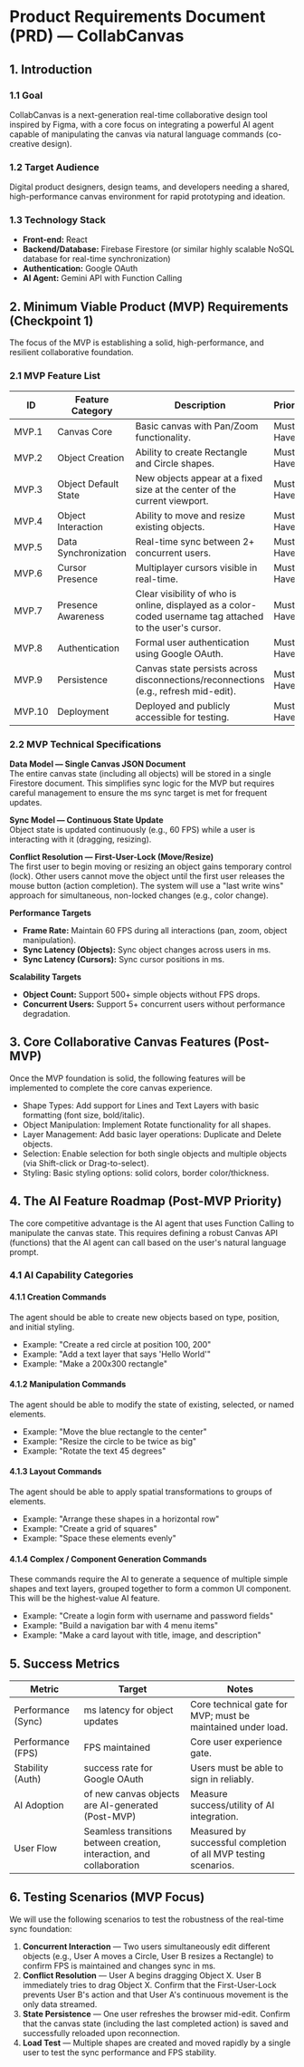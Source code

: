 # Product Requirements Document (PRD) — CollabCanvas

## 1. Introduction

### 1.1 Goal
CollabCanvas is a next-generation real-time collaborative design tool inspired by Figma, with a core focus on integrating a powerful AI agent capable of manipulating the canvas via natural language commands (co-creative design).

### 1.2 Target Audience
Digital product designers, design teams, and developers needing a shared, high-performance canvas environment for rapid prototyping and ideation.

### 1.3 Technology Stack
- **Front-end:** React  
- **Backend/Database:** Firebase Firestore (or similar highly scalable NoSQL database for real-time synchronization)  
- **Authentication:** Google OAuth  
- **AI Agent:** Gemini API with Function Calling

## 2. Minimum Viable Product (MVP) Requirements (Checkpoint 1)
The focus of the MVP is establishing a solid, high-performance, and resilient collaborative foundation.

### 2.1 MVP Feature List
| ID    | Feature Category        | Description                                                           | Priority |
|-------|-------------------------|------------------------------------------------------------------------|----------|
| MVP.1 | Canvas Core             | Basic canvas with Pan/Zoom functionality.                              | Must Have |
| MVP.2 | Object Creation         | Ability to create Rectangle and Circle shapes.                         | Must Have |
| MVP.3 | Object Default State    | New objects appear at a fixed size at the center of the current viewport. | Must Have |
| MVP.4 | Object Interaction      | Ability to move and resize existing objects.                           | Must Have |
| MVP.5 | Data Synchronization    | Real-time sync between 2+ concurrent users.                            | Must Have |
| MVP.6 | Cursor Presence         | Multiplayer cursors visible in real-time.                              | Must Have |
| MVP.7 | Presence Awareness      | Clear visibility of who is online, displayed as a color-coded username tag attached to the user's cursor. | Must Have |
| MVP.8 | Authentication          | Formal user authentication using Google OAuth.                         | Must Have |
| MVP.9 | Persistence             | Canvas state persists across disconnections/reconnections (e.g., refresh mid-edit). | Must Have |
| MVP.10| Deployment              | Deployed and publicly accessible for testing.                          | Must Have |

### 2.2 MVP Technical Specifications

**Data Model — Single Canvas JSON Document**  
The entire canvas state (including all objects) will be stored in a single Firestore document. This simplifies sync logic for the MVP but requires careful management to ensure the ms sync target is met for frequent updates.

**Sync Model — Continuous State Update**  
Object state is updated continuously (e.g., 60 FPS) while a user is interacting with it (dragging, resizing).

**Conflict Resolution — First-User-Lock (Move/Resize)**  
The first user to begin moving or resizing an object gains temporary control (lock). Other users cannot move the object until the first user releases the mouse button (action completion). The system will use a "last write wins" approach for simultaneous, non-locked changes (e.g., color change).

**Performance Targets**  
- **Frame Rate:** Maintain 60 FPS during all interactions (pan, zoom, object manipulation).  
- **Sync Latency (Objects):** Sync object changes across users in ms.  
- **Sync Latency (Cursors):** Sync cursor positions in ms.

**Scalability Targets**  
- **Object Count:** Support 500+ simple objects without FPS drops.  
- **Concurrent Users:** Support 5+ concurrent users without performance degradation.

## 3. Core Collaborative Canvas Features (Post-MVP)
Once the MVP foundation is solid, the following features will be implemented to complete the core canvas experience.
- Shape Types: Add support for Lines and Text Layers with basic formatting (font size, bold/italic).
- Object Manipulation: Implement Rotate functionality for all shapes.
- Layer Management: Add basic layer operations: Duplicate and Delete objects.
- Selection: Enable selection for both single objects and multiple objects (via Shift-click or Drag-to-select).
- Styling: Basic styling options: solid colors, border color/thickness.

## 4. The AI Feature Roadmap (Post-MVP Priority)
The core competitive advantage is the AI agent that uses Function Calling to manipulate the canvas state. This requires defining a robust Canvas API (functions) that the AI agent can call based on the user's natural language prompt.

### 4.1 AI Capability Categories
#### 4.1.1 Creation Commands
The agent should be able to create new objects based on type, position, and initial styling.
- Example: "Create a red circle at position 100, 200"
- Example: "Add a text layer that says 'Hello World'"
- Example: "Make a 200x300 rectangle"

#### 4.1.2 Manipulation Commands
The agent should be able to modify the state of existing, selected, or named elements.
- Example: "Move the blue rectangle to the center"
- Example: "Resize the circle to be twice as big"
- Example: "Rotate the text 45 degrees"

#### 4.1.3 Layout Commands
The agent should be able to apply spatial transformations to groups of elements.
- Example: "Arrange these shapes in a horizontal row"
- Example: "Create a grid of squares"
- Example: "Space these elements evenly"

#### 4.1.4 Complex / Component Generation Commands
These commands require the AI to generate a sequence of multiple simple shapes and text layers, grouped together to form a common UI component. This will be the highest-value AI feature.
- Example: "Create a login form with username and password fields"
- Example: "Build a navigation bar with 4 menu items"
- Example: "Make a card layout with title, image, and description"

## 5. Success Metrics
| Metric                | Target | Notes |
|----------------------|--------|-------|
| Performance (Sync)   | ms latency for object updates | Core technical gate for MVP; must be maintained under load. |
| Performance (FPS)    |  FPS maintained | Core user experience gate. |
| Stability (Auth)     |  success rate for Google OAuth | Users must be able to sign in reliably. |
| AI Adoption          |  of new canvas objects are AI-generated (Post-MVP) | Measure success/utility of AI integration. |
| User Flow            | Seamless transitions between creation, interaction, and collaboration | Measured by successful completion of all MVP testing scenarios. |

## 6. Testing Scenarios (MVP Focus)
We will use the following scenarios to test the robustness of the real-time sync foundation:

1. **Concurrent Interaction** — Two users simultaneously edit different objects (e.g., User A moves a Circle, User B resizes a Rectangle) to confirm FPS is maintained and changes sync in ms.  
2. **Conflict Resolution** — User A begins dragging Object X. User B immediately tries to drag Object X. Confirm that the First-User-Lock prevents User B's action and that User A's continuous movement is the only data streamed.  
3. **State Persistence** — One user refreshes the browser mid-edit. Confirm that the canvas state (including the last completed action) is saved and successfully reloaded upon reconnection.  
4. **Load Test** — Multiple shapes are created and moved rapidly by a single user to test the sync performance and FPS stability.
